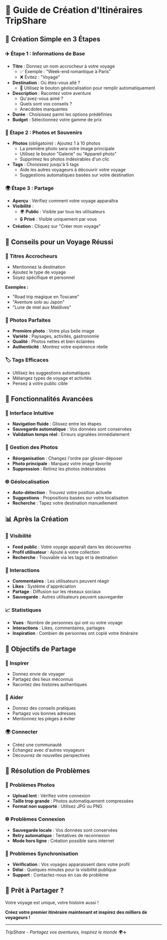 # 🎯 Guide de Création d'Itinéraires TripShare

## 📱 Création Simple en 3 Étapes

### ✈️ **Étape 1 : Informations de Base**
- **Titre** : Donnez un nom accrocheur à votre voyage
  - ✅ Exemple : "Week-end romantique à Paris"
  - ❌ Évitez : "Voyage"
- **Destination** : Où êtes-vous allé ?
  - 📍 Utilisez le bouton géolocalisation pour remplir automatiquement
- **Description** : Racontez votre aventure
  - Qu'avez-vous aimé ?
  - Quels sont vos conseils ?
  - Anecdotes marquantes
- **Durée** : Choisissez parmi les options prédéfinies
- **Budget** : Sélectionnez votre gamme de prix

### 📸 **Étape 2 : Photos et Souvenirs**
- **Photos** (obligatoire) : Ajoutez 1 à 10 photos
  - La première photo sera votre image principale
  - Utilisez le bouton "Galerie" ou "Appareil photo"
  - Supprimez les photos indésirables d'un clic
- **Tags** : Choisissez jusqu'à 5 tags
  - Aide les autres voyageurs à découvrir votre voyage
  - Suggestions automatiques basées sur votre destination

### 🌍 **Étape 3 : Partage**
- **Aperçu** : Vérifiez comment votre voyage apparaîtra
- **Visibilité** :
  - 🌍 **Public** : Visible par tous les utilisateurs
  - 🔒 **Privé** : Visible uniquement par vous
- **Création** : Cliquez sur "Créer mon voyage"

## 🎨 **Conseils pour un Voyage Réussi**

### 📝 **Titres Accrocheurs**
- Mentionnez la destination
- Ajoutez le type de voyage
- Soyez spécifique et personnel

**Exemples :**
- "Road trip magique en Toscane"
- "Aventure solo au Japon"
- "Lune de miel aux Maldives"

### 📸 **Photos Parfaites**
- **Première photo** : Votre plus belle image
- **Variété** : Paysages, activités, gastronomie
- **Qualité** : Photos nettes et bien éclairées
- **Authenticité** : Montrez votre expérience réelle

### 🏷️ **Tags Efficaces**
- Utilisez les suggestions automatiques
- Mélangez types de voyage et activités
- Pensez à votre public cible

## 🚀 **Fonctionnalités Avancées**

### 📱 **Interface Intuitive**
- **Navigation fluide** : Glissez entre les étapes
- **Sauvegarde automatique** : Vos données sont conservées
- **Validation temps réel** : Erreurs signalées immédiatement

### 🔄 **Gestion des Photos**
- **Réorganisation** : Changez l'ordre par glisser-déposer
- **Photo principale** : Marquez votre image favorite
- **Suppression** : Retirez les photos indésirables

### 🌐 **Géolocalisation**
- **Auto-détection** : Trouvez votre position actuelle
- **Suggestions** : Propositions basées sur votre localisation
- **Recherche** : Tapez votre destination manuellement

## 📊 **Après la Création**

### 👀 **Visibilité**
- **Feed public** : Votre voyage apparaît dans les découvertes
- **Profil utilisateur** : Ajouté à votre collection
- **Recherche** : Trouvable via les tags et la destination

### 💬 **Interactions**
- **Commentaires** : Les utilisateurs peuvent réagir
- **Likes** : Système d'appréciation
- **Partage** : Diffusion sur les réseaux sociaux
- **Sauvegarde** : Autres utilisateurs peuvent sauvegarder

### 📈 **Statistiques**
- **Vues** : Nombre de personnes qui ont vu votre voyage
- **Interactions** : Likes, commentaires, partages
- **Inspiration** : Combien de personnes ont copié votre itinéraire

## 🎯 **Objectifs de Partage**

### 🌟 **Inspirer**
- Donnez envie de voyager
- Partagez des lieux méconnus
- Racontez des histoires authentiques

### 🤝 **Aider**
- Donnez des conseils pratiques
- Partagez vos bonnes adresses
- Mentionnez les pièges à éviter

### 🌍 **Connecter**
- Créez une communauté
- Échangez avec d'autres voyageurs
- Découvrez de nouvelles perspectives

## 🔧 **Résolution de Problèmes**

### 📸 **Problèmes Photos**
- **Upload lent** : Vérifiez votre connexion
- **Taille trop grande** : Photos automatiquement compressées
- **Format non supporté** : Utilisez JPG ou PNG

### 🌐 **Problèmes Connexion**
- **Sauvegarde locale** : Vos données sont conservées
- **Retry automatique** : Tentatives de reconnexion
- **Mode hors ligne** : Création possible sans internet

### 🔄 **Problèmes Synchronisation**
- **Vérification** : Vos voyages apparaissent dans votre profil
- **Délai** : Quelques minutes pour la visibilité publique
- **Support** : Contactez-nous en cas de problème

## 🎉 **Prêt à Partager ?**

Votre voyage est unique, votre histoire aussi ! 

**Créez votre premier itinéraire maintenant et inspirez des milliers de voyageurs !**

---

*TripShare - Partagez vos aventures, inspirez le monde* 🌍✈️ 
